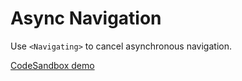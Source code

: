 # Async Navigation

Use `<Navigating>` to cancel asynchronous navigation.

[CodeSandbox demo](https://codesandbox.io/s/github/pshrmn/curi/tree/master/examples/svelte/async-nav)

